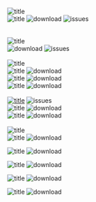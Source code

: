 
<div>
		<br><img src="https://img.shields.io/badge/Minecraft-Modpacks-green" alt="title"/><br>
		<a style="text-decoration:none" href="https://www.curseforge.com/minecraft/modpacks/ironberry-expert"><img src="https://cf.way2muchnoise.eu/title/ironberry-expert.svg" alt="title"/><a/>&nbsp;<img src="https://cf.way2muchnoise.eu/ironberry-expert.svg" alt="download" />&nbsp;<a style="text-decoration:none" href="https://github.com/DevDyna/IronBerry"><img src="https://img.shields.io/github/issues/DevDyna/IronBerry" alt="issues" /></a>
	</div>

  <div>
		<br><a style="text-decoration:none" href="https://www.curseforge.com/minecraft/texture-packs/vanilla-expansion"><br><img src="https://img.shields.io/badge/Vanilla_Expansion-Package-green" alt="title"/><a/><br>
		<img src="https://cf.way2muchnoise.eu/847190.svg" alt="download" />&nbsp;<a style="text-decoration:none" href="https://github.com/DevDyna/Vanilla-Expansion"><img src="https://img.shields.io/github/issues/DevDyna/Vanilla-Expansion" alt="issues" /></a>
		<div>
			<br><img src="https://img.shields.io/badge/Vanilla_Expansion-Modules-green" alt="title"/><br>
			<a style="text-decoration:none" href="https://www.curseforge.com/minecraft/texture-packs/better-nature"><img src="https://cf.way2muchnoise.eu/title/460915.svg" alt="title"/></a>&nbsp;<img src="https://cf.way2muchnoise.eu/460915.svg" alt="download" /><br>
			<a style="text-decoration:none" href="https://www.curseforge.com/minecraft/texture-packs/player-utilities"><img src="https://cf.way2muchnoise.eu/title/847068.svg" alt="title"/></a>&nbsp;<img src="https://cf.way2muchnoise.eu/847068.svg" alt="download" /><br>
			<a style="text-decoration:none" href="https://www.curseforge.com/minecraft/texture-packs/radiant-redstone"><img src="https://cf.way2muchnoise.eu/title/radiant-redstone.svg" alt="title"/></a>&nbsp;<img src="https://cf.way2muchnoise.eu/radiant-redstone.svg" alt="download" /><br>
		</div>
	</div>
	<div>
		<br><a href="https://www.curseforge.com/minecraft/search?search=scaffolding+delta+editio&page=1&class=texture-packs&categoryIds=393&sortType=3&pageSize=20"><img src="https://img.shields.io/badge/Scaffolding_Delta-Packages-green" alt="title"/></a>&nbsp;<a style="text-decoration:none" href="https://github.com/DevDyna/Scaffolding-Delta"><img src="https://img.shields.io/github/issues/DevDyna/Scaffolding-Delta" alt="issues" /></a><br>
		<a style="text-decoration:none" href="https://www.curseforge.com/minecraft/texture-packs/scaffolding-delta-fancy-edition"><img src="https://cf.way2muchnoise.eu/title/scaffolding-delta-fancy-edition.svg" alt="title"/></a>&nbsp;<img src="https://cf.way2muchnoise.eu/scaffolding-delta-fancy-edition.svg" alt="download" /><br>
		<a style="text-decoration:none" href="https://www.curseforge.com/minecraft/texture-packs/scaffolding-delta-fast-edition"><img src="https://cf.way2muchnoise.eu/title/scaffolding-delta-fast-edition.svg" alt="title"/></a>&nbsp;<img src="https://cf.way2muchnoise.eu/scaffolding-delta-fast-edition.svg" alt="download" /><br>
	</div>
	<div>
	<br><a style="text-decoration:none" href="https://www.curseforge.com/minecraft/search?search=scaffolding+delta+module&page=1&class=texture-packs&categoryIds=393%2C401&sortType=3&pageSize=20"><img src="https://img.shields.io/badge/Scaffolding_Delta-Modules-green" alt="title"/></a><br>
		<a style="text-decoration:none" href="https://www.curseforge.com/minecraft/texture-packs/scaffolding-delta-fancyshowdistance-module"><img src="https://cf.way2muchnoise.eu/title/scaffolding-delta-fancyshowdistance-module.svg" alt="title"/></a>&nbsp;<img src="https://cf.way2muchnoise.eu/scaffolding-delta-fancyshowdistance-module.svg" alt="download" /><br>

<a style="text-decoration:none" href="https://www.curseforge.com/minecraft/texture-packs/scaffolding-delta-fastemitlight-module"><img src="https://cf.way2muchnoise.eu/title/scaffolding-delta-fastemitlight-module.svg" alt="title"/></a>&nbsp;<img src="https://cf.way2muchnoise.eu/scaffolding-delta-fastemitlight-module.svg" alt="download" /><br>
		
<a style="text-decoration:none" href="https://www.curseforge.com/minecraft/texture-packs/scaffolding-delta-fastshowdistance-module"><img src="https://cf.way2muchnoise.eu/title/scaffolding-delta-fastshowdistance-module.svg" alt="title"/></a>&nbsp;<img src="https://cf.way2muchnoise.eu/scaffolding-delta-fastshowdistance-module.svg" alt="download" /><br>
		
<a style="text-decoration:none" href="https://www.curseforge.com/minecraft/texture-packs/scaffolding-delta-fancyemitlight-module"><img src="https://cf.way2muchnoise.eu/title/scaffolding-delta-fancyemitlight-module.svg" alt="title"/></a>&nbsp;<img src="https://cf.way2muchnoise.eu/scaffolding-delta-fancyemitlight-module.svg" alt="download" /><br>
		
<a style="text-decoration:none" href="https://www.curseforge.com/minecraft/texture-packs/scaffolding-delta-ctm-module"><img src="https://cf.way2muchnoise.eu/title/scaffolding-delta-ctm-module.svg" alt="title"/></a>&nbsp;<img src="https://cf.way2muchnoise.eu/scaffolding-delta-ctm-module.svg" alt="download" /><br>
	</div>
